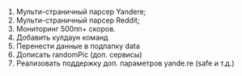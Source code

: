 1. Мульти-страничный парсер Yandere;
2. Мульти-страничный парсер Reddit;
3. Мониторинг 500пп+ скоров.
4. Добавить кулдаун команд
5. Перенести данные в подпапку data
6. Дописать randomPic (доп. сервисы)
7. Реализовать поддержку доп. параметров yande.re (safe и т.д.)